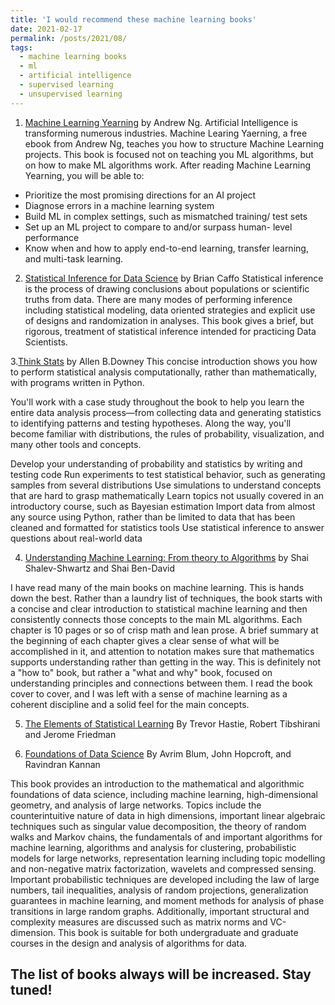 ```yaml
---
title: 'I would recommend these machine learning books'
date: 2021-02-17
permalink: /posts/2021/08/
tags:
  - machine learning books
  - ml 
  - artificial intelligence
  - supervised learning
  - unsupervised learning
---
```


1. [Machine Learning Yearning](https://www.dbooks.org/machine-learning-yearning-1501/) by Andrew Ng. Artificial Intelligence is transforming numerous industries. Machine Learing Yaerning, a free ebook from Andrew Ng, teaches you how to structure Machine Learning projects.
This book is focused not on teaching you ML algorithms, but on how to make ML algorithms work. After reading Machine Learning Yearning, you will be able to:
- Prioritize the most promising directions for an AI project
- Diagnose errors in a machine learning system
- Build ML in complex settings, such as mismatched training/ test sets
- Set up an ML project to compare to and/or surpass human- level performance
- Know when and how to apply end-to-end learning, transfer learning, and multi-task learning.

2. [Statistical Inference for Data Science](https://www.goodreads.com/en/book/show/25335251-statistical-inference-for-data-science) by Brian Caffo
Statistical inference is the process of drawing conclusions about populations or scientific truths from data. 
There are many modes of performing inference including statistical modeling, 
data oriented strategies and explicit use of designs and randomization in analyses.
This book gives a brief, but rigorous, treatment of statistical inference intended for practicing Data Scientists.

3.[Think Stats](https://www.amazon.com/Think-Stats-Allen-B-Downey/dp/1449307116) by Allen B.Downey
This concise introduction shows you how to perform statistical analysis computationally, rather than mathematically, with programs written in Python.

You'll work with a case study throughout the book to help you learn the entire data analysis process—from collecting data and generating statistics to identifying patterns and testing hypotheses. Along the way, you'll become familiar with distributions, the rules of probability, visualization, and many other tools and concepts.

Develop your understanding of probability and statistics by writing and testing code
Run experiments to test statistical behavior, such as generating samples from several distributions
Use simulations to understand concepts that are hard to grasp mathematically
Learn topics not usually covered in an introductory course, such as Bayesian estimation
Import data from almost any source using Python, rather than be limited to data that has been cleaned and formatted for statistics tools
Use statistical inference to answer questions about real-world data 

4. [Understanding Machine Learning: From theory to Algorithms](https://www.amazon.com/Understanding-Machine-Learning-Theory-Algorithms-ebook/dp/B00J8LQU8I) by Shai Shalev-Shwartz and Shai Ben-David

I have read many of the main books on machine learning. This is hands down the best. Rather than a laundry list of techniques, the book starts with a concise and clear introduction to statistical machine learning and then consistently connects those concepts to the main ML algorithms. Each chapter is 10 pages or so of crisp math and lean prose. A brief summary at the beginning of each chapter gives a clear sense of what will be accomplished in it, and attention to notation makes sure that mathematics supports understanding rather than getting in the way. This is definitely not a "how to" book, but rather a "what and why" book, focused on understanding principles and connections between them. I read the book cover to cover, and I was left with a sense of machine learning as a coherent discipline and a solid feel for the main concepts.

5. [The Elements of Statistical Learning](https://www.amazon.com/Elements-Statistical-Learning-Prediction-Statistics/dp/0387848576)
By Trevor Hastie, Robert Tibshirani and Jerome Friedman

6. [Foundations of Data Science](https://www.amazon.com/Foundations-Data-Science-Avrim-Blum/dp/1108485065) By Avrim Blum, John Hopcroft, and Ravindran Kannan

This book provides an introduction to the mathematical and algorithmic foundations of data science, including machine learning, high-dimensional geometry, and analysis of large networks. Topics include the counterintuitive nature of data in high dimensions, important linear algebraic techniques such as singular value decomposition, the theory of random walks and Markov chains, the fundamentals of and important algorithms for machine learning, algorithms and analysis for clustering, probabilistic models for large networks, representation learning including topic modelling and non-negative matrix factorization, wavelets and compressed sensing. Important probabilistic techniques are developed including the law of large numbers, tail inequalities, analysis of random projections, generalization guarantees in machine learning, and moment methods for analysis of phase transitions in large random graphs. Additionally, important structural and complexity measures are discussed such as matrix norms and VC-dimension. This book is suitable for both undergraduate and graduate courses in the design and analysis of algorithms for data.



The list of books always will be increased. Stay tuned!
------
